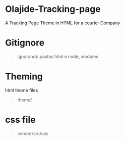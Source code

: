 # Olajide-Tracking-page
A Tracking Page Theme in HTML for a courier Company

# Gitignore
>ignorando pastas html e node_modules

# Theming
html theme files
>theme/

# css file
> vendor/src/css

